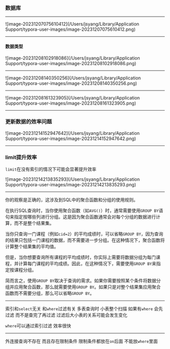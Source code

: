### 数据库

---

![image-20231207075610412](/Users/jsyang/Library/Application Support/typora-user-images/image-20231207075610412.png)

---

#### 数据类型

![image-20231208102918086](/Users/jsyang/Library/Application Support/typora-user-images/image-20231208102918086.png)

---

![image-20231208140350256](/Users/jsyang/Library/Application Support/typora-user-images/image-20231208140350256.png)

---

![image-20231208161323905](/Users/jsyang/Library/Application Support/typora-user-images/image-20231208161323905.png)

---

### 更新数据的效率问题

![image-20231214152947642](/Users/jsyang/Library/Application Support/typora-user-images/image-20231214152947642.png)

---

### limit提升效率

`limit`在没有索引的情况下可能会显著提升效率

![image-20231214213835293](/Users/jsyang/Library/Application Support/typora-user-images/image-20231214213835293.png)

---


你的观察是正确的，这涉及到SQL中的聚合函数和分组的使用规则。

在执行SQL查询时，当你使用聚合函数（如`AVG()`）时，通常需要使用`GROUP BY`语句来指定按哪些列进行分组。这是因为聚合函数通常会对每个分组的数据进行计算，而不是整个结果集。

当你只查询一门课程（例如`cid=2`）的平均成绩时，可以省略`GROUP BY`，因为查询的结果只包括一门课程的数据，而不需要进一步分组。在这种情况下，聚合函数将计算整个结果集的平均值。

但是，当你想要查询所有课程的平均成绩时，你实际上需要将数据分组为每门课程，并计算每门课程的平均成绩。因此，在这种情况下，需要使用`GROUP BY`来指定按课程分组。

简而言之，使用`GROUP BY`取决于查询的需求。如果你需要按照某个条件将数据分组并应用聚合函数，那么就需要使用`GROUP BY`。如果只是对整个结果集应用聚合函数而不需要分组，那么可以省略`GROUP BY`。

---

索引和`select`无关  和`where`过滤有关  多表查询时 小表整个扫描  如果有`where` 会先过滤  而不是查完了再过滤  过滤后大小表的关系可能会发生变化

`where`可以通过索引过滤 效率很快

---

外连接查询不存在  而且存在限制条件 限制条件都放在`on`后面  不能放`where`里面